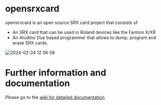 # opensrxcard
opensrxcard is an open source SRX card project that consists of 
- An SRX card that can be used in Roland devices like the Fantom X/XR
- An Arudino Due based programmer that allows to dump, program and erase SRX cards.

![2024-02-24 12 06 08](https://github.com/synthtools/opensrxcard/assets/161233431/b1210d57-c110-4c22-8671-42b786b402f3)


# Further information and documentation
Please go to the [wiki for detailed documentation](https://github.com/synthtools/opensrxcard/wiki).
